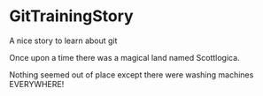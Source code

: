 # GitTrainingStory

A nice story to learn about git

Once upon a time there was a magical land named Scottlogica.

Nothing seemed out of place except there were washing machines EVERYWHERE!
